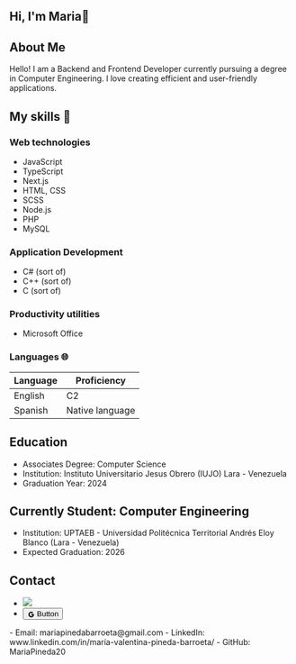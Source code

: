 ## Hi, I'm Maria👋

## About Me
Hello! I am a Backend and Frontend Developer currently pursuing a degree in Computer Engineering. I love creating efficient and user-friendly applications.

## My skills 📜

### Web technologies

- JavaScript
- TypeScript
- Next.js
- HTML, CSS
- SCSS
- Node.js
- PHP
- MySQL

### Application Development

- C# (sort of)
- C++ (sort of)
- C (sort of)

### Productivity utilities

- Microsoft Office 

### Languages 🌐

| Language        | Proficiency       |
| -------------   | ----------------- |
| English         | C2                |
| Spanish         | Native language   |


## Education
- Associates Degree: Computer Science
- Institution: Instituto Universitario Jesus Obrero (IUJO) Lara - Venezuela
- Graduation Year: 2024


## Currently Student: Computer Engineering
- Institution: UPTAEB - Universidad Politécnica Territorial Andrés Eloy Blanco (Lara - Venezuela)
- Expected Graduation: 2026

  
## Contact
- <a href="https:[//x.com/MVPB_20)" ><img src="https://img.shields.io/twitter/follow/MVPB_20.svg?style=social" /> </a>
- <a href="mailto:mariapinedabarroeta@gmail.com">
  <button class="sui-AtomButton sui-AtomButton--social-google sui-AtomButton--solid sui-AtomButton--center sui-AtomButton--negative">
    <span class="sui-AtomButton-inner">
      <span class="sui-AtomButton-leftIcon">
        <span class="sui-studio-doc sui-studio-doc-full-width sui-studio-doc-mode-dark sui-studio-doc-icon sui-studio-doc-icon-ant-design" style="color: currentcolor;">
          <svg stroke="currentColor" fill="currentColor" stroke-width="0" viewBox="0 0 1024 1024" height="1em" width="1em" xmlns="http://www.w3.org/2000/svg" style="vertical-align: middle; text-align: center;">
            <path d="M881 442.4H519.7v148.5h206.4c-8.9 48-35.9 88.6-76.6 115.8-34.4 23-78.3 36.6-129.9 36.6-99.9 0-184.4-67.5-214.6-158.2-7.6-23-12-47.6-12-72.9s4.4-49.9 12-72.9c30.3-90.6 114.8-158.1 214.7-158.1 56.3 0 106.8 19.4 146.6 57.4l110-110.1c-66.5-62-153.2-100-256.6-100-149.9 0-279.6 86-342.7 211.4-26 51.8-40.8 110.4-40.8 172.4S151 632.8 177 684.6C240.1 810 369.8 896 519.7 896c103.6 0 190.4-34.4 253.8-93 72.5-66.8 114.4-165.2 114.4-282.1 0-27.2-2.4-53.3-6.9-78.5z"></path>
          </svg>
        </span>
      </span>
      <span class="sui-AtomButton-content">Button</span>
    </span>
  </button>
</a>
- Email: mariapinedabarroeta@gmail.com
- LinkedIn: www.linkedin.com/in/maría-valentina-pineda-barroeta/
- GitHub: MariaPineda20

<!--
**MariaPineda20/MariaPineda20** is a ✨ _special_ ✨ repository because its `README.md` (this file) appears on your GitHub profile.

Here are some ideas to get you started:

- 🔭 I’m currently working on ...
- 🌱 I’m currently learning ...
- 👯 I’m looking to collaborate on ...
- 🤔 I’m looking for help with ...
- 💬 Ask me about ...
- 📫 How to reach me: ...
- 😄 Pronouns: ...
- ⚡ Fun fact: ...
-->
